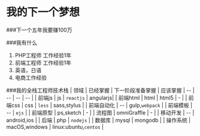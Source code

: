 # 我的下一个梦想

###下一个五年我要赚100万

###我有什么
1. PHP工程师 工作经验1年
2. 前端工程师 工作经验1年
3. 英语，日语
4. 电商工作经验

###我的全栈工程师技术栈
| 领域 | 已经掌握 | 下一阶段准备掌握 | 应该掌握
| -- | -- | -- | -- |
| 前端js | js | `reactjs` | angularjs|
| 前端html | html | html5 | - |
| 前端css | css | `less` | sass,stylus |
| 前端自动化 | -- | gulp,`webpack` |
| 前端模板 | -- | `ejs` |
| 前端原型 | ps,sketch | - |
| 流程图 | omniGraffle | - |
| 移动开发 | -- | android,ios |
| 后端 | php | `nodejs` |
| 数据库 | mysql | mongodb |
| 操作系统 | macOS,windows | linux:ubuntu,`centos` |